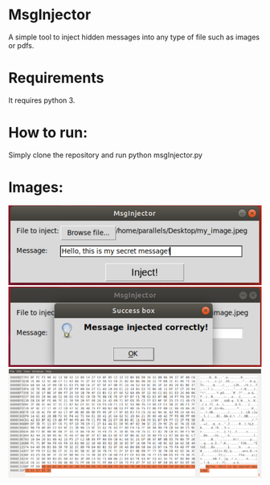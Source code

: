 # MsgInjector
A simple tool to inject hidden messages into any type of file such as images or pdfs.
# Requirements
It requires python 3.
# How to run:
Simply clone the repository and run python msgInjector.py
# Images:
![Test Image 1](/schermata1.png)
![Test Image 1](/schermata2.png)
![Test Image 1](/schermata3.png)

